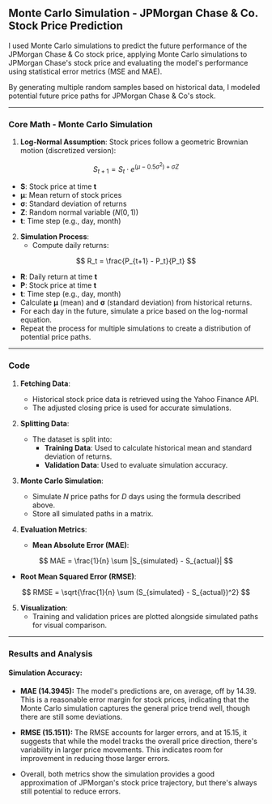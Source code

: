 ## Monte Carlo Simulation - JPMorgan Chase & Co. Stock Price Prediction

I used Monte Carlo simulations to predict the future performance of the JPMorgan Chase & Co stock price, applying Monte Carlo simulations to JPMorgan Chase's stock price and evaluating the model's performance using statistical error metrics (MSE and MAE).

By generating multiple random samples based on historical data, I modeled potential future price paths for JPMorgan Chase & Co's stock.

---

### **Core Math - Monte Carlo Simulation**

1. **Log-Normal Assumption**: Stock prices follow a geometric Brownian motion (discretized version):

$$
S_{t+1} = S_t \cdot e^{(\mu - 0.5 \sigma^2) + \sigma Z}
$$

- **S**: Stock price at time **t**
- **μ**: Mean return of stock prices
- **σ**: Standard deviation of returns
- **Z**: Random normal variable ($N(0, 1)$)
- **t**: Time step (e.g., day, month)

2. **Simulation Process**:
   - Compute daily returns: 

$$
R_t = \frac{P_{t+1} - P_t}{P_t}
$$

- **R**: Daily return at time **t**
- **P**: Stock price at time **t**
- **t**: Time step (e.g., day, month)
- Calculate **μ** (mean) and **σ** (standard deviation) from historical returns.
- For each day in the future, simulate a price based on the log-normal equation.
- Repeat the process for multiple simulations to create a distribution of potential price paths.

---

### **Code**

1. **Fetching Data**:
   - Historical stock price data is retrieved using the Yahoo Finance API.
   - The adjusted closing price is used for accurate simulations.

2. **Splitting Data**:
   - The dataset is split into:
     - **Training Data**: Used to calculate historical mean and standard deviation of returns.
     - **Validation Data**: Used to evaluate simulation accuracy.

3. **Monte Carlo Simulation**:
   - Simulate $N$ price paths for $D$ days using the formula described above.
   - Store all simulated paths in a matrix.

4. **Evaluation Metrics**:
   - **Mean Absolute Error (MAE)**:

$$
MAE = \frac{1}{n} \sum |S_{simulated} - S_{actual}|
$$

   - **Root Mean Squared Error (RMSE)**:

$$
RMSE = \sqrt{\frac{1}{n} \sum (S_{simulated} - S_{actual})^2}
$$

5. **Visualization**:
   - Training and validation prices are plotted alongside simulated paths for visual comparison.

---

### **Results and Analysis**

#### **Simulation Accuracy**:
- **MAE (14.3945):** The model's predictions are, on average, off by 14.39. This is a reasonable error margin for stock prices, indicating that the Monte Carlo simulation captures the general price trend well, though there are still some deviations.

- **RMSE (15.1511):** The RMSE accounts for larger errors, and at 15.15, it suggests that while the model tracks the overall price direction, there's variability in larger price movements. This indicates room for improvement in reducing those larger errors.

- Overall, both metrics show the simulation provides a good approximation of JPMorgan's stock price trajectory, but there's always still potential to reduce errors.
